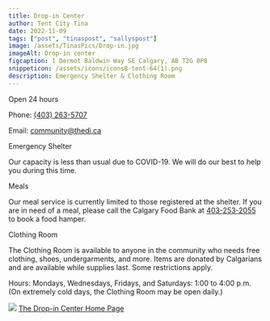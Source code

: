 ```yaml
---
title: Drop-in Center
author: Tent City Tina
date: 2022-11-09
tags: ["post", "tinaspost", "sallyspost"]
image: /assets/TinasPics/Drop-in.jpg
imageAlt: Drop-in center
figcaption: 1 Dermot Baldwin Way SE Calgary, AB T2G 0P8
snippeticon: /assets/icons/icons8-tent-64(1).png
description: Emergency Shelter & Clothing Room
---
```


<p class="subHeader">
Open 24 hours
</p>
<p>
Phone: <a href="tel:403-263-5707">(403) 263-5707</a>
</p>
<p>
Email: <a href="mailto:community@thedi.ca">
community@thedi.ca</a>
</p>
<p>
<p class="subHeader">
Emergency Shelter
</P>
<p>
Our capacity is less than usual due to COVID-19. We will do our best to help you during this time.
</p>
<p class="subHeader">
Meals
</p>
<p>
Our meal service is currently limited to those registered at the shelter. If you are in need of a meal, please call the Calgary Food Bank at <a href="tel:403-253-2055">403-253-2055</a> to book a food hamper.
</p>
<p class="subHeader">
Clothing Room
</p>
<p>
The Clothing Room is available to anyone in the community who needs free clothing, shoes, undergarments, and more. Items are donated by Calgarians and are available while supplies last. Some restrictions apply.
</p>
<p>
Hours: Mondays, Wednesdays, Fridays, and Saturdays: 1:00 to 4:00 p.m. (On extremely cold days, the Clothing Room may be open daily.)
</p>
<div class="post__link">
<img src="/assets/TinasPics/Drop-in-Logo.jpg" />
<a href="https://calgarydropin.ca/" target="_blank">The Drop-in Center Home Page
</a>
